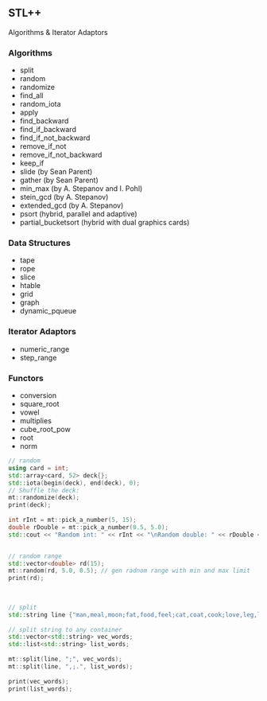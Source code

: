 ## STL++ 
 Algorithms &amp; Iterator Adaptors

### Algorithms

* split
* random
* randomize
* find_all
* random_iota
* apply
* find_backward
* find_if_backward
* find_if_not_backward
* remove_if_not 
* remove_if_not_backward
* keep_if
* slide (by Sean Parent)
* gather (by Sean Parent)
* min_max (by A. Stepanov and I. Pohl)
* stein_gcd (by A. Stepanov)
* extended_gcd (by A. Stepanov)
* psort (hybrid, parallel and adaptive)
* partial_bucketsort (hybrid with dual graphics cards)

### Data Structures
* tape
* rope
* slice
* htable
* grid
* graph
* dynamic_pqueue

### Iterator Adaptors
* numeric_range
* step_range

### Functors
* conversion
* square_root
* vowel
* multiplies
* cube_root_pow
* root
* norm


``` cpp
// random
using card = int;
std::array<card, 52> deck{};
std::iota(begin(deck), end(deck), 0);
// Shuffle the deck:
mt::randomize(deck);
print(deck);
	
int rInt = mt::pick_a_number(5, 15);
double rDouble = mt::pick_a_number(0.5, 5.0);
std::cout << "Random int: " << rInt << "\nRandom double: " << rDouble << '\n';


// random range
std::vector<double> rd(15);
mt::random(rd, 5.0, 0.5); // gen radnom range with min and max limit
print(rd);

	
	
// split
std::string line {"man,meal,moon;fat,food,feel;cat,coat,cook;love,leg,lunch"};
	
// split string to any container
std::vector<std::string> vec_words;
std::list<std::string> list_words;
	
mt::split(line, ";", vec_words);
mt::split(line, ",;.", list_words);
	
print(vec_words);
print(list_words);

``` 

